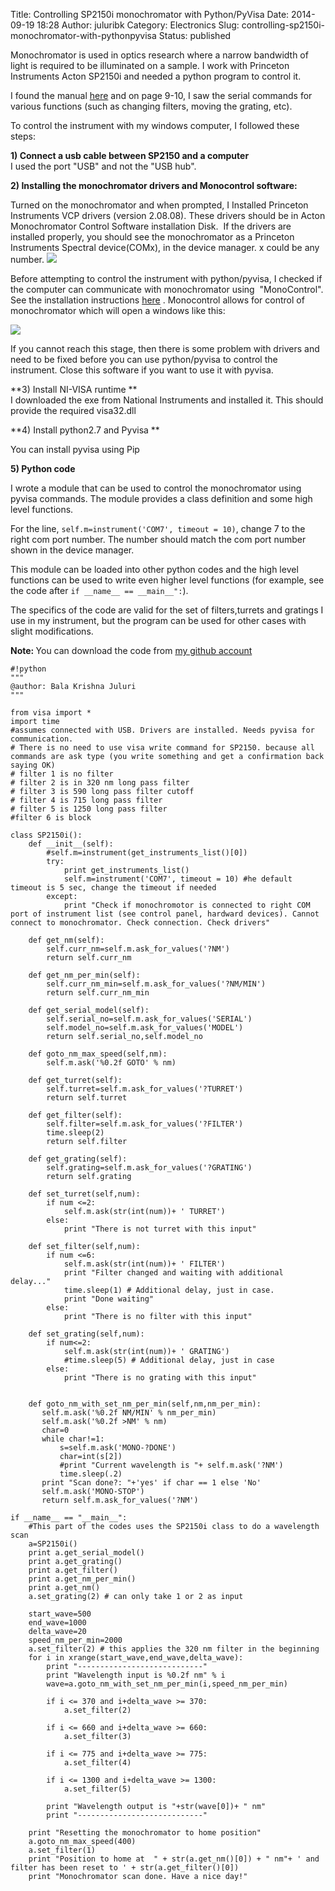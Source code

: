 Title: Controlling SP2150i monochromator with Python/PyVisa
Date: 2014-09-19 18:28
Author: juluribk
Category: Electronics 
Slug: controlling-sp2150i-monochromator-with-pythonpyvisa
Status: published

Monochromator is used in optics research where a narrow bandwidth of light is required to be illuminated on a sample. I work with Princeton Instruments Acton SP2150i and needed a python program to control it.

I found the manual [here](ftp://ftp.princetoninstruments.com/public/Manuals/Acton/SP-2150i.pdf) and on page 9-10, I saw the serial commands for various functions (such as changing filters, moving the grating, etc).

To control the instrument with my windows computer, I followed these steps:

**1) Connect a usb cable between SP2150 and a computer**  
I used the port "USB" and not the "USB hub".

**2) Installing the monochromator drivers and Monocontrol software:**

Turned on the monochromator and when prompted, I Installed Princeton Instruments VCP drivers (version 2.08.08). These drivers should be in Acton Monochromator Control Software installation Disk.  If the drivers are installed properly, you should see the monochromator as a Princeton Instruments Spectral device(COMx), in the device manager. x could be any number.
![]({filename}/images/sp2150_device_manager.png "")


Before attempting to control the instrument with python/pyvisa, I checked if the computer can communicate with monochromator using  "MonoControl". See the installation instructions [here](ftp://ftp.princetoninstruments.com/public/Manuals/Acton/Monochromator_Control_Software_Manual.pdf) . Monocontrol allows for control of monochromator which will open a windows like this:

![]({filename}/images/sp2150_monocontrol.png "")


If you cannot reach this stage, then there is some problem with drivers and need to be fixed before you can use python/pyvisa to control the instrument. Close this software if you want to use it with pyvisa.

**3) Install NI-VISA runtime **  
I downloaded the exe from National Instruments and installed it. This should provide the required visa32.dll

**4) Install python2.7 and Pyvisa **

You can install pyvisa using Pip

**5) Python code**

I wrote a module that can be used to control the monochromator using pyvisa commands. The module provides a class definition and some high level functions. 

For the line, `self.m=instrument('COM7', timeout = 10)`, change 7 to the right com port number. The number should match the com port number shown in the device manager. 

This module can be loaded into other python codes and the high level functions can be used to write even higher level functions (for example, see the code after `if __name__ == __main__":`). 

The specifics of the code are valid for the set of filters,turrets and gratings I use in my instrument, but the program can be used for other cases with slight modifications. 

<div class = "alert alert-primary">
<p> <strong>Note: </strong>You can download the code from <a href = "https://gist.github.com/plasmon360/c327e75bcea9f256634c44a36b9fa6b0"> my github account </a></p>
</div>

    #!python
    """
    @author: Bala Krishna Juluri
    """
    
    from visa import *
    import time
    #assumes connected with USB. Drivers are installed. Needs pyvisa for communication.
    # There is no need to use visa write command for SP2150. because all commands are ask type (you write something and get a confirmation back saying OK)
    # filter 1 is no filter
    # filter 2 is in 320 nm long pass filter
    # filter 3 is 590 long pass filter cutoff
    # filter 4 is 715 long pass filter
    # filter 5 is 1250 long pass filter
    #filter 6 is block
    
    class SP2150i():
        def __init__(self):
            #self.m=instrument(get_instruments_list()[0])
            try:
                print get_instruments_list()
                self.m=instrument('COM7', timeout = 10) #he default timeout is 5 sec, change the timeout if needed
            except:
                print "Check if monochromotor is connected to right COM port of instrument list (see control panel, hardward devices). Cannot connect to monochromator. Check connection. Check drivers"
    
        def get_nm(self):
            self.curr_nm=self.m.ask_for_values('?NM')
            return self.curr_nm
    
        def get_nm_per_min(self):
            self.curr_nm_min=self.m.ask_for_values('?NM/MIN')
            return self.curr_nm_min
    
        def get_serial_model(self):
            self.serial_no=self.m.ask_for_values('SERIAL')
            self.model_no=self.m.ask_for_values('MODEL')
            return self.serial_no,self.model_no
    
        def goto_nm_max_speed(self,nm):
            self.m.ask('%0.2f GOTO' % nm)
    
        def get_turret(self):
            self.turret=self.m.ask_for_values('?TURRET')
            return self.turret
    
        def get_filter(self):
            self.filter=self.m.ask_for_values('?FILTER')
            time.sleep(2)
            return self.filter
    
        def get_grating(self):
            self.grating=self.m.ask_for_values('?GRATING')
            return self.grating
    
        def set_turret(self,num):
            if num <=2:
                self.m.ask(str(int(num))+ ' TURRET')
            else:
                print "There is not turret with this input"
    
        def set_filter(self,num):
            if num <=6:
                self.m.ask(str(int(num))+ ' FILTER')
                print "Filter changed and waiting with additional delay..."
                time.sleep(1) # Additional delay, just in case.
                print "Done waiting"
            else:
                print "There is no filter with this input"
    
        def set_grating(self,num):
            if num<=2:
                self.m.ask(str(int(num))+ ' GRATING')
                #time.sleep(5) # Additional delay, just in case
            else:
                print "There is no grating with this input"
    
    
        def goto_nm_with_set_nm_per_min(self,nm,nm_per_min):
           self.m.ask('%0.2f NM/MIN' % nm_per_min)
           self.m.ask('%0.2f >NM' % nm)
           char=0
           while char!=1:
               s=self.m.ask('MONO-?DONE')
               char=int(s[2])
               #print "Current wavelength is "+ self.m.ask('?NM')
               time.sleep(.2)
           print "Scan done?: "+'yes' if char == 1 else 'No'
           self.m.ask('MONO-STOP')
           return self.m.ask_for_values('?NM')
    
    if __name__ == "__main__":
        #This part of the codes uses the SP2150i class to do a wavelength scan
        a=SP2150i()
        print a.get_serial_model()
        print a.get_grating()
        print a.get_filter()
        print a.get_nm_per_min()
        print a.get_nm()
        a.set_grating(2) # can only take 1 or 2 as input
    
        start_wave=500
        end_wave=1000
        delta_wave=20
        speed_nm_per_min=2000
        a.set_filter(2) # this applies the 320 nm filter in the beginning
        for i in xrange(start_wave,end_wave,delta_wave):
            print "----------------------------"
            print "Wavelength input is %0.2f nm" % i
            wave=a.goto_nm_with_set_nm_per_min(i,speed_nm_per_min)
    
            if i <= 370 and i+delta_wave >= 370:
                a.set_filter(2)
    
            if i <= 660 and i+delta_wave >= 660:
                a.set_filter(3)
    
            if i <= 775 and i+delta_wave >= 775:
                a.set_filter(4)
    
            if i <= 1300 and i+delta_wave >= 1300:
                a.set_filter(5)
    
            print "Wavelength output is "+str(wave[0])+ " nm"
            print "----------------------------"
    
        print "Resetting the monochromator to home position"
        a.goto_nm_max_speed(400)
        a.set_filter(1)
        print "Position to home at  " + str(a.get_nm()[0]) + " nm"+ ' and filter has been reset to ' + str(a.get_filter()[0])
        print "Monochromator scan done. Have a nice day!"
    
